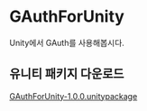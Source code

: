 # GAuthForUnity
Unity에서 GAuth를 사용해봅시다.

## 유니티 패키지 다운로드
[GAuthForUnity-1.0.0.unitypackage](https://drive.google.com/u/1/uc?id=1CWgvwr-iAG-W1HKR4jiA9-pXIuTvUvQJ&export=download)
